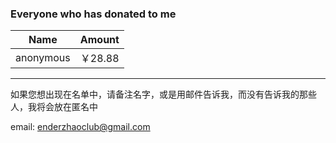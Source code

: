 ### Everyone who has donated to me

Name | Amount
-----|------
anonymous | ￥28.88
***
如果您想出现在名单中，请备注名字，或是用邮件告诉我，而没有告诉我的那些人，我将会放在匿名中

email: enderzhaoclub@gmail.com
